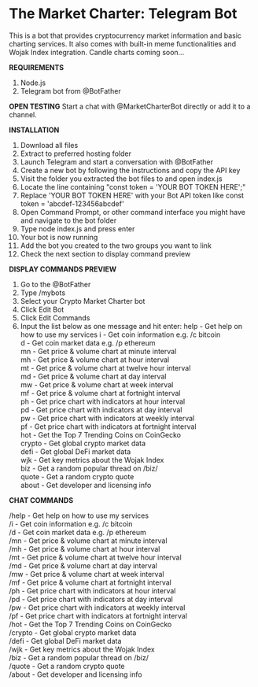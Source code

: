 # The Market Charter: Telegram Bot
 
This is a bot that provides cryptocurrency market information and basic charting services. It also comes with built-in meme functionalities and Wojak Index integration. Candle charts coming soon...

**REQUIREMENTS**

1) Node.js
2) Telegram bot from @BotFather

**OPEN TESTING**
Start a chat with @MarketCharterBot directly or add it to a channel.

**INSTALLATION**

1) Download all files
2) Extract to preferred hosting folder
3) Launch Telegram and start a conversation with @BotFather
4) Create a new bot by following the instructions and copy the API key
5) Visit the folder you extracted the bot files to and open index.js
6) Locate the line containing "const token = 'YOUR BOT TOKEN HERE';"
7) Replace 'YOUR BOT TOKEN HERE' with your Bot API token like const token = 'abcdef-123456abcdef'
8) Open Command Prompt, or other command interface you might have and navigate to the bot folder
9) Type node index.js and press enter
10) Your bot is now running
11) Add the bot you created to the two groups you want to link
12) Check the next section to display command preview

**DISPLAY COMMANDS PREVIEW**

1) Go to the @BotFather
2) Type /mybots
3) Select your Crypto Market Charter bot
4) Click Edit Bot
5) Click Edit Commands
6) Input the list below as one message and hit enter:
help - Get help on how to use my services
i - Get coin information e.g. /c bitcoin  
d - Get coin market data e.g. /p ethereum  
mn  - Get price & volume chart at minute interval  
mh - Get price & volume chart at hour interval   
mt - Get price & volume chart at twelve hour interval  
md - Get price & volume chart at day interval  
mw - Get price & volume chart at week interval  
mf - Get price & volume chart at fortnight interval  
ph - Get price chart with indicators at hour interval  
pd  - Get price chart with indicators at day interval  
pw - Get price chart with indicators at weekly interval  
pf - Get price chart with indicators at fortnight interval  
hot - Get the Top 7 Trending Coins on CoinGecko  
crypto - Get global crypto market data  
defi - Get global DeFi market data  
wjk - Get key metrics about the Wojak Index  
biz - Get a random popular thread on /biz/  
quote - Get a random crypto quote  
about - Get developer and licensing info  

**CHAT COMMANDS**

/help - Get help on how to use my services  
/i - Get coin information e.g. /c bitcoin  
/d - Get coin market data e.g. /p ethereum  
/mn  - Get price & volume chart at minute interval  
/mh - Get price & volume chart at hour interval  
/mt - Get price & volume chart at twelve hour interval  
/md - Get price & volume chart at day interval  
/mw - Get price & volume chart at week interval  
/mf - Get price & volume chart at fortnight interval  
/ph - Get price chart with indicators at hour interval  
/pd  - Get price chart with indicators at day interval  
/pw - Get price chart with indicators at weekly interval  
/pf - Get price chart with indicators at fortnight interval  
/hot - Get the Top 7 Trending Coins on CoinGecko  
/crypto - Get global crypto market data  
/defi - Get global DeFi market data  
/wjk - Get key metrics about the Wojak Index  
/biz - Get a random popular thread on /biz/  
/quote - Get a random crypto quote  
/about - Get developer and licensing info  
